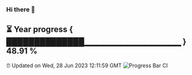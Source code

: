 ### Hi there 👋
⏳ Year progress { ██████████████▁▁▁▁▁▁▁▁▁▁▁▁▁▁▁▁ } 48.91 %
---
⏰ Updated on Wed, 28 Jun 2023 12:11:59 GMT
![Progress Bar CI](https://github.com/Moyi321/Moyi321/workflows/Progress%20Bar%20CI/badge.svg)
